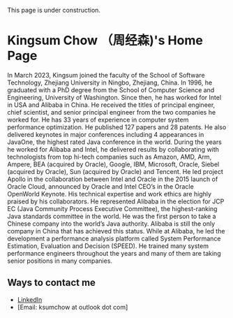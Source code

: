 This page is under construction.

# Kingsum Chow （周经森)'s Home Page

In March 2023, Kingsum joined the faculty of the School of Software Technology, Zhejiang University in Ningbo, Zhejiang, China.  In 1996, he graduated with a PhD degree from the School of Computer Science and Engineering, University of Washington. Since then, he has worked for Intel in USA and Alibaba in China. He received the titles of principal engineer, chief scientist, and senior principal engineer from the two companies he worked for. He has 33 years of experience in computer system performance optimization. He published 127 papers and 28 patents. He also delivered keynotes in major conferences including 4 appearances in JavaOne, the highest rated Java conference in the world. During the years he worked for Alibaba and Intel, he delivered results by collaborating with technologists from top hi-tech companies such as Amazon, AMD, Arm, Ampere, BEA (acquired by Oracle), Google, IBM, Microsoft, Oracle, Siebel (acquired by Oracle), Sun (acquired by Oracle) and Tencent. He led project Apollo in the collaboration between Intel and Oracle in the 2015 launch of Oracle Cloud, announced by Oracle and Intel CEO’s in the Oracle OpenWorld Keynote. His technical expertise and work ethics are highly praised by his collaborators. He represented Alibaba in the election for JCP EC (Java Community Process Executive Committee), the highest-ranking Java standards committee in the world. He was the first person to take a Chinese company into the world’s Java authority. Alibaba is still the only company in China that has achieved this status. While at Alibaba, he led the development a performance analysis platform called System Performance Estimation, Evaluation and Decision (SPEED). He trained many system performance engineers throughout the years and many of them are taking senior positions in many companies.

## Ways to contact me

* [LinkedIn](https://www.linkedin.com/in/kingsumchow/)
* [Email: ksumchow at outlook dot com]
